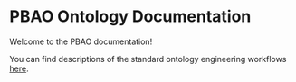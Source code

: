 # PBAO Ontology Documentation

[//]: # "This file is meant to be edited by the ontology maintainer."

Welcome to the PBAO documentation!

You can find descriptions of the standard ontology engineering workflows [here](odk-workflows/index.md).
